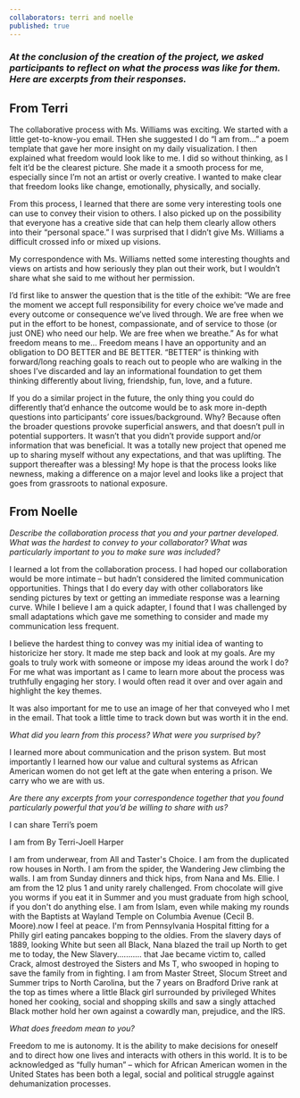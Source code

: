 ```yaml
---
collaborators: terri and noelle
published: true
---
```

### _At the conclusion of the creation of the project, we asked participants to reflect on what the process was like for them. Here are excerpts from their responses._

## From Terri

The collaborative process with Ms. Williams was exciting. We started with a little get-to-know-you email. THen she suggested I do “I am from…” a poem template that gave her more insight on my daily visualization. I then explained what freedom would look like to me. I did so without thinking, as I felt it’d be the clearest picture. She made it a smooth process for me, especially since I’m not an artist or overly creative. I wanted to make clear that freedom looks like change, emotionally, physically, and socially. 

From this process, I learned that there are some very interesting tools one can use to convey their vision to others. I also picked up on the possibility that everyone has a creative side that can help them clearly allow others into their “personal space.” I was surprised that I didn’t give Ms. Williams a difficult crossed info or mixed up visions.

My correspondence with Ms. Williams netted some interesting thoughts and views on artists and how seriously they plan out their work, but I wouldn’t share what she said to me without her permission.

I’d first like to answer the question that is the title of the exhibit: “We are free the moment we accept full responsibility for every choice we’ve made and every outcome or consequence we’ve lived through. We are free when we put in the effort to be honest, compassionate, and of service to those (or just ONE) who need our help. We are free when we breathe.” As for what freedom means to me… Freedom means I have an opportunity and an obligation to DO BETTER and BE BETTER. “BETTER” is thinking with forward/long reaching goals to reach out to people who are walking in the shoes I’ve discarded and lay an informational foundation to get them thinking differently about living, friendship, fun, love, and a future. 

If you do a similar project in the future, the only thing you could do differently that’d enhance the outcome would be to ask more in-depth questions into participants’ core issues/background. Why? Because often the broader questions provoke superficial answers, and that doesn’t pull in potential supporters. It wasn’t that you didn’t provide support and/or information that was beneficial. It was a totally new project that opened me up to sharing myself without any expectations, and that was uplifting. The support thereafter was a blessing! My hope is that the process looks like newness, making a difference on a major level and looks like a project that goes from grassroots to national exposure.

## From Noelle

_Describe the collaboration process that you and your partner developed. What was the hardest to convey to your collaborator? What was particularly important to you to make sure was included?_

I learned a lot from the collaboration process. I had hoped our collaboration would be more intimate – but hadn’t considered the limited communication opportunities. Things that I do every day with other collaborators like sending pictures by text or getting an immediate response was a learning curve. While I believe I am a quick adapter, I found that I was challenged by small adaptations which gave me something to consider and made my communication less frequent.

I believe the hardest thing to convey was my initial idea of wanting to historicize her story.  It made me step back and look at my goals.  Are my goals to truly work with someone or impose my ideas around the work I do? For me what was important as I came to learn more about the process was truthfully engaging her story.  I would often read it over and over again and highlight the key themes.

It was also important for me to use an image of her that conveyed who I met in the email. That took a little time to track down but was worth it in the end.
 
_What did you learn from this process? What were you surprised by?_

I learned more about communication and the prison system.  But most importantly I learned how our value and cultural systems as African American women do not get left at the gate when entering a prison. We carry who we are with us.
 
_Are there any excerpts from your correspondence together that you found particularly powerful that you’d be willing to share with us?_

I can share Terri’s poem 

I am from
By Terri-Joell Harper

I am from underwear, from All and Taster's Choice.
I am from the duplicated row houses in North.
I am from the spider, the Wandering Jew climbing the walls.
I am from Sunday dinners and thick hips, from Nana and Ms. Ellie.
I am from the 12 plus 1 and unity rarely challenged.
From chocolate will give you worms if you eat it in Summer and you must graduate from high school, if you don't do anything else.
I am from Islam, even while making my rounds with the Baptists at Wayland Temple on Columbia Avenue (Cecil B. Moore).now I feel at peace. I'm from Pennsylvania Hospital fitting for a Philly girl eating pancakes bopping to the oldies. From the slavery days of 1889, looking White but seen all Black, Nana blazed the trail up North to get me to today, the New Slavery...........
that Jae became victim to, called Crack, almost destroyed the Sisters and Ms T, who swooped in hoping to save the family from in fighting.
I am from Master Street, Slocum Street and Summer trips to North Carolina, but the 7 years on Bradford Drive rank at the top as times where a little Black girl surrounded by privileged Whites honed her cooking, social and shopping skills and saw a singly attached Black mother hold her own against a cowardly man, prejudice, and the IRS.
 
_What does freedom mean to you?_

Freedom to me is autonomy.  It is the ability to make decisions for oneself and to direct how one lives and interacts with others in this world.  It is to be acknowledged as “fully human” – which for African American women in the United States has been both a legal, social and political struggle against dehumanization processes.
